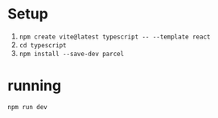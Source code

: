 # Setup

1. `npm create vite@latest typescript -- --template react`
2. `cd typescript`
3. `npm install --save-dev parcel`

# running
`npm run dev`